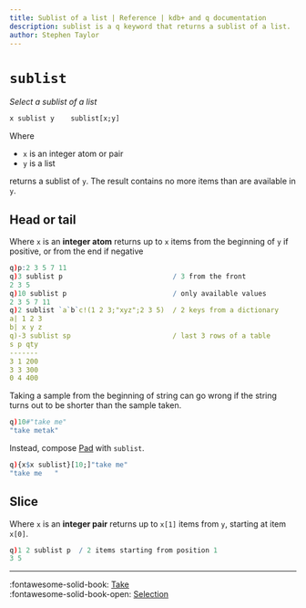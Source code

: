 ```yaml
---
title: Sublist of a list | Reference | kdb+ and q documentation
description: sublist is a q keyword that returns a sublist of a list.
author: Stephen Taylor
---
```

# `sublist`





_Select a sublist of a list_

```txt
x sublist y    sublist[x;y]
```

Where 

-   `x` is an integer atom or pair
-   `y` is a list

returns a sublist of `y`. The result contains no more items than are available in `y`.


## Head or tail 

Where `x` is an **integer atom** returns up to `x` items from the beginning of `y` if positive, or from the end if negative

```q
q)p:2 3 5 7 11
q)3 sublist p                           / 3 from the front
2 3 5
q)10 sublist p                          / only available values
2 3 5 7 11
q)2 sublist `a`b`c!(1 2 3;"xyz";2 3 5)  / 2 keys from a dictionary
a| 1 2 3
b| x y z
q)-3 sublist sp                         / last 3 rows of a table
s p qty
-------
3 1 200
3 3 300
0 4 400
```

Taking a sample from the beginning of string can go wrong if the string turns out to be shorter than the sample taken.

```q
q)10#"take me"
"take metak"
```

Instead, compose [Pad](pad.md) with `sublist`.

```q
q){x$x sublist}[10;]"take me"
"take me   "
```


## Slice

Where `x` is an **integer pair** returns up to `x[1]` items from `y`, starting at item `x[0]`.

```q
q)1 2 sublist p  / 2 items starting from position 1
3 5
```




----
:fontawesome-solid-book:
[Take](take.md)
<br>
:fontawesome-solid-book-open:
[Selection](../basics/selection.md)

